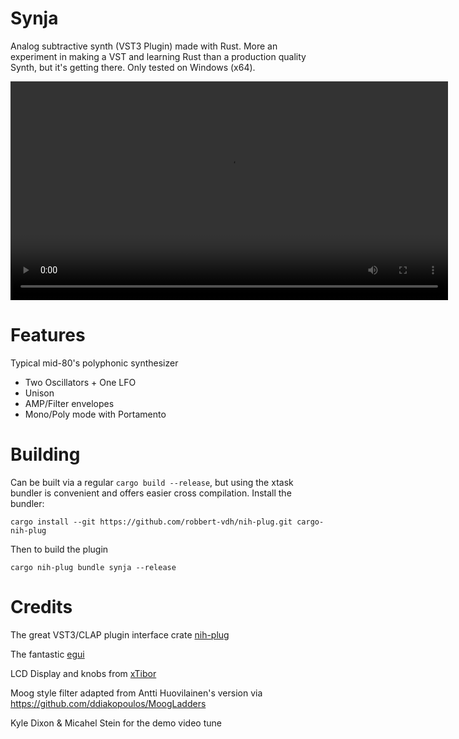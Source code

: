 # Synja

Analog subtractive synth (VST3 Plugin) made with Rust.
More an experiment in making a VST and learning Rust than a production quality Synth, but it's getting there. Only tested on Windows (x64).

<video src='https://user-images.githubusercontent.com/2737503/211158871-d5475269-8ce2-4b32-a1af-c915af0e7a63.mov' width='700' ></video>

# Features

Typical mid-80's polyphonic synthesizer

- Two Oscillators + One LFO
- Unison
- AMP/Filter envelopes
- Mono/Poly mode with Portamento

# Building

Can be built via a regular `cargo build --release`, but using the xtask bundler is convenient and offers easier cross compilation. 
Install the bundler:

```
cargo install --git https://github.com/robbert-vdh/nih-plug.git cargo-nih-plug
```

Then to build the plugin

``` 
cargo nih-plug bundle synja --release
```

# Credits

The great VST3/CLAP plugin interface crate [nih-plug](https://github.com/RustAudio/vst-rs)

The fantastic [egui](https://github.com/emilk/egui)

LCD Display and knobs from [xTibor](https://github.com/xTibor/egui_extras_xt)

Moog style filter adapted from Antti Huovilainen's version via https://github.com/ddiakopoulos/MoogLadders

Kyle Dixon & Micahel Stein for the demo video tune
